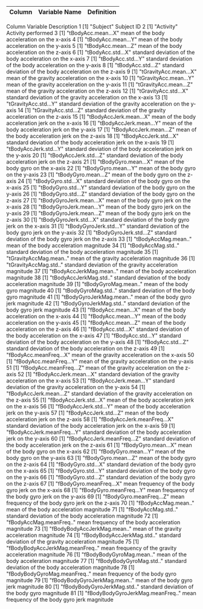 Column | Variable Name            | Definition
-------|--------------------------|-------------------------------------------------------
Column	Variable					Description
1	[1] "Subject"					Subject ID
2	[1] "Activity"					Activity performed
3	[1] "tBodyAcc.mean...X"			mean of the body acceleration on the x-axis
4	[1] "tBodyAcc.mean...Y"			mean of the body acceleration on the y-axis
5	[1] "tBodyAcc.mean...Z"			mean of the body acceleration on the z-axis
6	[1] "tBodyAcc.std...X"			standard deviation of the body acceleration on the x-axis
7	[1] "tBodyAcc.std...Y"			standard deviation of the body acceleration on the y-axis
8	[1] "tBodyAcc.std...Z"			standard deviation of the body acceleration on the z-axis
9	[1] "tGravityAcc.mean...X"			mean of the  gravity acceleration on the x-axis
10	[1] "tGravityAcc.mean...Y"			mean of the  gravity acceleration on the y-axis
11	[1] "tGravityAcc.mean...Z"			mean of the  gravity acceleration on the z-axis
12	[1] "tGravityAcc.std...X"			standard deviation of the gravity acceleration on the x-axis
13	[1] "tGravityAcc.std...Y"			standard deviation of the gravity acceleration on the y-axis
14	[1] "tGravityAcc.std...Z"			standard deviation of the gravity acceleration on the z-axis
15	[1] "tBodyAccJerk.mean...X"			mean of the body acceleration jerk on the x-axis
16	[1] "tBodyAccJerk.mean...Y"			mean of the body acceleration jerk on the y-axis
17	[1] "tBodyAccJerk.mean...Z"			mean of the body acceleration jerk on the z-axis
18	[1] "tBodyAccJerk.std...X"			standard deviation of the body acceleration jerk on the x-axis
19	[1] "tBodyAccJerk.std...Y"			standard deviation of the body acceleration jerk on the y-axis
20	[1] "tBodyAccJerk.std...Z"			standard deviation of the body acceleration jerk on the z-axis
21	[1] "tBodyGyro.mean...X"			mean of the body gyro on the x-axis
22	[1] "tBodyGyro.mean...Y"			mean of the body gyro on the y-axis
23	[1] "tBodyGyro.mean...Z"			mean of the body gyro on the z-axis
24	[1] "tBodyGyro.std...X"			standard deviation of the body gyro on the x-axis
25	[1] "tBodyGyro.std...Y"			standard deviation of the body gyro on the y-axis
26	[1] "tBodyGyro.std...Z"			standard deviation of the body gyro on the z-axis
27	[1] "tBodyGyroJerk.mean...X"			mean of the body gyro jerk on the x-axis
28	[1] "tBodyGyroJerk.mean...Y"			mean of the body gyro jerk on the y-axis
29	[1] "tBodyGyroJerk.mean...Z"			mean of the body gyro jerk on the z-axis
30	[1] "tBodyGyroJerk.std...X"			standard deviation of the body gyro jerk on the x-axis
31	[1] "tBodyGyroJerk.std...Y"			standard deviation of the body gyro jerk on the y-axis
32	[1] "tBodyGyroJerk.std...Z"			standard deviation of the body gyro jerk on the z-axis
33	[1] "tBodyAccMag.mean.."			mean of the body acceleration magnitude
34	[1] "tBodyAccMag.std.."				standard deviation of the body acceleration magnitude
35	[1] "tGravityAccMag.mean.."			mean of the  gravity acceleration magnitude
36	[1] "tGravityAccMag.std.."			standard deviation of the gravity acceleration magnitude
37	[1] "tBodyAccJerkMag.mean.."			mean of the body acceleration magnitude
38	[1] "tBodyAccJerkMag.std.."			standard deviation of the body acceleration magnitude
39	[1] "tBodyGyroMag.mean.."			mean of the body gyro magnitude
40	[1] "tBodyGyroMag.std.."			standard deviation of the body gyro magnitude
41	[1] "tBodyGyroJerkMag.mean.."			mean of the body gyro jerk magnitude
42	[1] "tBodyGyroJerkMag.std.."			standard deviation of the body gyro jerk magnitude
43	[1] "fBodyAcc.mean...X"				mean of the body acceleration on the x-axis
44	[1] "fBodyAcc.mean...Y"				mean of the body acceleration on the y-axis
45	[1] "fBodyAcc.mean...Z"				mean of the body acceleration on the z-axis
46	[1] "fBodyAcc.std...X"				standard deviation of the body acceleration on the x-axis
47	[1] "fBodyAcc.std...Y"				standard deviation of the body acceleration on the y-axis
48	[1] "fBodyAcc.std...Z"				standard deviation of the body acceleration on the z-axis
49	[1] "fBodyAcc.meanFreq...X"			mean of the  gravity acceleration on the x-axis
50	[1] "fBodyAcc.meanFreq...Y"			mean of the  gravity acceleration on the y-axis
51	[1] "fBodyAcc.meanFreq...Z"			mean of the  gravity acceleration on the z-axis
52	[1] "fBodyAccJerk.mean...X"			standard deviation of the gravity acceleration on the x-axis
53	[1] "fBodyAccJerk.mean...Y"			standard deviation of the gravity acceleration on the y-axis
54	[1] "fBodyAccJerk.mean...Z"			standard deviation of the gravity acceleration on the z-axis
55	[1] "fBodyAccJerk.std...X"			mean of the body acceleration jerk on the x-axis
56	[1] "fBodyAccJerk.std...Y"			mean of the body acceleration jerk on the y-axis
57	[1] "fBodyAccJerk.std...Z"			mean of the body acceleration jerk on the z-axis
58	[1] "fBodyAccJerk.meanFreq...X"			standard deviation of the body acceleration jerk on the x-axis
59	[1] "fBodyAccJerk.meanFreq...Y"			standard deviation of the body acceleration jerk on the y-axis
60	[1] "fBodyAccJerk.meanFreq...Z"			standard deviation of the body acceleration jerk on the z-axis
61	[1] "fBodyGyro.mean...X"			mean of the body gyro on the x-axis
62	[1] "fBodyGyro.mean...Y"			mean of the body gyro on the y-axis
63	[1] "fBodyGyro.mean...Z"			mean of the body gyro on the z-axis
64	[1] "fBodyGyro.std...X"				standard deviation of the body gyro on the x-axis
65	[1] "fBodyGyro.std...Y"				standard deviation of the body gyro on the y-axis
66	[1] "fBodyGyro.std...Z"				standard deviation of the body gyro on the z-axis
67	[1] "fBodyGyro.meanFreq...X"			mean frequency of the body gyro jerk on the x-axis
68	[1] "fBodyGyro.meanFreq...Y"			mean frequency of the body gyro jerk on the y-axis
69	[1] "fBodyGyro.meanFreq...Z"			mean frequency of the body gyro jerk on the z-axis
70	[1] "fBodyAccMag.mean.."			mean of the body acceleration magnitude
71	[1] "fBodyAccMag.std.."				standard deviation of the body acceleration magnitude
72	[1] "fBodyAccMag.meanFreq.."			mean frequency of the body acceleration magnitude
73	[1] "fBodyBodyAccJerkMag.mean.."			mean of the  gravity acceleration magnitude
74	[1] "fBodyBodyAccJerkMag.std.."			standard deviation of the gravity acceleration magnitude
75	[1] "fBodyBodyAccJerkMag.meanFreq.."			mean frequency of the  gravity acceleration magnitude
76	[1] "fBodyBodyGyroMag.mean.."			mean of the body acceleration magnitude
77	[1] "fBodyBodyGyroMag.std.."			standard deviation of the body acceleration magnitude
78	[1] "fBodyBodyGyroMag.meanFreq.."			mean frequency of the body gyro magnitude
79	[1] "fBodyBodyGyroJerkMag.mean.."			mean of the body gyro jerk magnitude
80	[1] "fBodyBodyGyroJerkMag.std.."			standard deviation of the body gyro magnitude
81	[1] "fBodyBodyGyroJerkMag.meanFreq.."			mean frequency of the body gyro jerk magnitude


